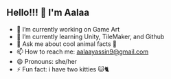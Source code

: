 ## Hello!!! 👋 I'm Aalaa

- 🔭 I’m currently working on Game Art
- 🌱 I’m currently learning Unity, TileMaker, and Github
- 💬 Ask me about cool animal facts 🦝
- 📫 How to reach me: aalaayassin9@gmail.com
- 😄 Pronouns: she/her
- ⚡ Fun fact: i have two kitties 🐱🐈

<!--
**aalaa-9/aalaa-9** is a ✨ _special_ ✨ repository because its `README.md` (this file) appears on your GitHub profile.

Here are some ideas to get you started:

- 🔭 I’m currently working on Game Art
- 🌱 I’m currently learning Unity, TileMaker, and Github
- 💬 Ask me about cool animal facts 🦝
- 📫 How to reach me: aalaayassin9@gmail.com
- 😄 Pronouns: she/her
- ⚡ Fun fact: i have two kitties 🐱🐈
-->
